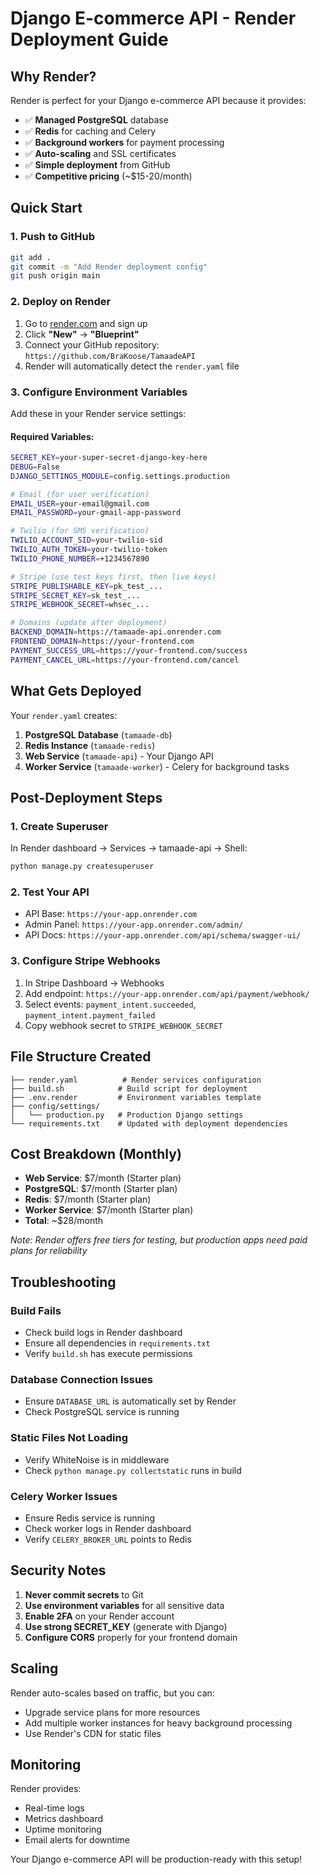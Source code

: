 # Django E-commerce API - Render Deployment Guide

## Why Render?

Render is perfect for your Django e-commerce API because it provides:
- ✅ **Managed PostgreSQL** database
- ✅ **Redis** for caching and Celery
- ✅ **Background workers** for payment processing
- ✅ **Auto-scaling** and SSL certificates
- ✅ **Simple deployment** from GitHub
- ✅ **Competitive pricing** (~$15-20/month)

## Quick Start

### 1. Push to GitHub
```bash
git add .
git commit -m "Add Render deployment config"
git push origin main
```

### 2. Deploy on Render

1. Go to [render.com](https://render.com) and sign up
2. Click **"New"** → **"Blueprint"**
3. Connect your GitHub repository: `https://github.com/BraKoose/TamaadeAPI`
4. Render will automatically detect the `render.yaml` file

### 3. Configure Environment Variables

Add these in your Render service settings:

#### Required Variables:
```bash
SECRET_KEY=your-super-secret-django-key-here
DEBUG=False
DJANGO_SETTINGS_MODULE=config.settings.production

# Email (for user verification)
EMAIL_USER=your-email@gmail.com
EMAIL_PASSWORD=your-gmail-app-password

# Twilio (for SMS verification)
TWILIO_ACCOUNT_SID=your-twilio-sid
TWILIO_AUTH_TOKEN=your-twilio-token
TWILIO_PHONE_NUMBER=+1234567890

# Stripe (use test keys first, then live keys)
STRIPE_PUBLISHABLE_KEY=pk_test_...
STRIPE_SECRET_KEY=sk_test_...
STRIPE_WEBHOOK_SECRET=whsec_...

# Domains (update after deployment)
BACKEND_DOMAIN=https://tamaade-api.onrender.com
FRONTEND_DOMAIN=https://your-frontend.com
PAYMENT_SUCCESS_URL=https://your-frontend.com/success
PAYMENT_CANCEL_URL=https://your-frontend.com/cancel
```

## What Gets Deployed

Your `render.yaml` creates:

1. **PostgreSQL Database** (`tamaade-db`)
2. **Redis Instance** (`tamaade-redis`) 
3. **Web Service** (`tamaade-api`) - Your Django API
4. **Worker Service** (`tamaade-worker`) - Celery for background tasks

## Post-Deployment Steps

### 1. Create Superuser
In Render dashboard → Services → tamaade-api → Shell:
```bash
python manage.py createsuperuser
```

### 2. Test Your API
- API Base: `https://your-app.onrender.com`
- Admin Panel: `https://your-app.onrender.com/admin/`
- API Docs: `https://your-app.onrender.com/api/schema/swagger-ui/`

### 3. Configure Stripe Webhooks
1. In Stripe Dashboard → Webhooks
2. Add endpoint: `https://your-app.onrender.com/api/payment/webhook/`
3. Select events: `payment_intent.succeeded`, `payment_intent.payment_failed`
4. Copy webhook secret to `STRIPE_WEBHOOK_SECRET`

## File Structure Created

```
├── render.yaml          # Render services configuration
├── build.sh            # Build script for deployment
├── .env.render         # Environment variables template
├── config/settings/
│   └── production.py   # Production Django settings
└── requirements.txt    # Updated with deployment dependencies
```

## Cost Breakdown (Monthly)

- **Web Service**: $7/month (Starter plan)
- **PostgreSQL**: $7/month (Starter plan)  
- **Redis**: $7/month (Starter plan)
- **Worker Service**: $7/month (Starter plan)
- **Total**: ~$28/month

*Note: Render offers free tiers for testing, but production apps need paid plans for reliability*

## Troubleshooting

### Build Fails
- Check build logs in Render dashboard
- Ensure all dependencies in `requirements.txt`
- Verify `build.sh` has execute permissions

### Database Connection Issues
- Ensure `DATABASE_URL` is automatically set by Render
- Check PostgreSQL service is running

### Static Files Not Loading
- Verify WhiteNoise is in middleware
- Check `python manage.py collectstatic` runs in build

### Celery Worker Issues
- Ensure Redis service is running
- Check worker logs in Render dashboard
- Verify `CELERY_BROKER_URL` points to Redis

## Security Notes

1. **Never commit secrets** to Git
2. **Use environment variables** for all sensitive data
3. **Enable 2FA** on your Render account
4. **Use strong SECRET_KEY** (generate with Django)
5. **Configure CORS** properly for your frontend domain

## Scaling

Render auto-scales based on traffic, but you can:
- Upgrade service plans for more resources
- Add multiple worker instances for heavy background processing
- Use Render's CDN for static files

## Monitoring

Render provides:
- Real-time logs
- Metrics dashboard
- Uptime monitoring
- Email alerts for downtime

Your Django e-commerce API will be production-ready with this setup!
